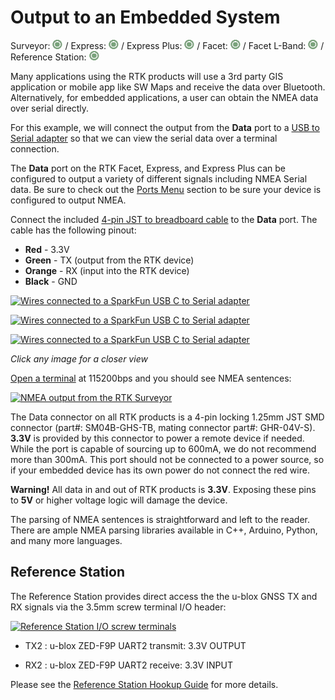 # Output to an Embedded System

Surveyor: ![Feature Supported](img/GreenDot.png) / Express: ![Feature Supported](img/GreenDot.png) / Express Plus: ![Feature Supported](img/GreenDot.png) / Facet: ![Feature Supported](img/GreenDot.png) / Facet L-Band: ![Feature Supported](img/GreenDot.png) / Reference Station: ![Feature Supported](img/GreenDot.png)

Many applications using the RTK products will use a 3rd party GIS application or mobile app like SW Maps and receive the data over Bluetooth. Alternatively, for embedded applications, a user can obtain the NMEA data over serial directly.

For this example, we will connect the output from the **Data** port to a [USB to Serial adapter](https://www.sparkfun.com/products/15096) so that we can view the serial data over a terminal connection.

The **Data** port on the RTK Facet, Express, and Express Plus can be configured to output a variety of different signals including NMEA Serial data. Be sure to check out the [Ports Menu](https://sparkfun.github.io/SparkFun_RTK_Firmware/configure_ports/) section to be sure your device is configured to output NMEA.

Connect the included [4-pin JST to breadboard cable](https://www.sparkfun.com/products/17240) to the **Data** port. The cable has the following pinout:

* **Red** - 3.3V
* **Green** - TX (output from the RTK device)
* **Orange** - RX (input into the RTK device)
* **Black** - GND

[![Wires connected to a SparkFun USB C to Serial adapter](https://cdn.sparkfun.com/r/600-600/assets/learn_tutorials/2/1/8/8/SparkFun_RTK_Facet_-_Data_Port_to_USB.jpg)](https://cdn.sparkfun.com/assets/learn_tutorials/2/1/8/8/SparkFun_RTK_Facet_-_Data_Port_to_USB.jpg)

[![Wires connected to a SparkFun USB C to Serial adapter](https://cdn.sparkfun.com/r/600-600/assets/learn_tutorials/1/8/5/7/SparkFun_RTK_Express_-_Data_Port_USB.jpg)](https://cdn.sparkfun.com/assets/learn_tutorials/1/8/5/7/SparkFun_RTK_Express_-_Data_Port_USB.jpg)

[![Wires connected to a SparkFun USB C to Serial adapter](https://cdn.sparkfun.com/r/600-600/assets/learn_tutorials/1/4/6/3/SparkFun_RTK_Surveyor_-_Data_Port_HiRes.jpg)](https://cdn.sparkfun.com/assets/learn_tutorials/1/4/6/3/SparkFun_RTK_Surveyor_-_Data_Port_HiRes.jpg)

*Click any image for a closer view*

[Open a terminal](https://learn.sparkfun.com/tutorials/terminal-basics) at 115200bps and you should see NMEA sentences:

[![NMEA output from the RTK Surveyor](https://cdn.sparkfun.com/assets/learn_tutorials/1/4/6/3/SparkFun_RTK_Surveyor_-_Data_Output.jpg)](https://cdn.sparkfun.com/assets/learn_tutorials/1/4/6/3/SparkFun_RTK_Surveyor_-_Data_Output.jpg)

The Data connector on all RTK products is a 4-pin locking 1.25mm JST SMD connector (part#: SM04B-GHS-TB, mating connector part#: GHR-04V-S). **3.3V** is provided by this connector to power a remote device if needed. While the port is capable of sourcing up to 600mA, we do not recommend more than 300mA. This port should not be connected to a power source, so if your embedded device has its own power do not connect the red wire.

**Warning!** All data in and out of RTK products is **3.3V**. Exposing these pins to **5V** or higher voltage logic will damage the device.

The parsing of NMEA sentences is straightforward and left to the reader. There are ample NMEA parsing libraries available in C++, Arduino, Python, and many more languages.

## Reference Station

The Reference Station provides direct access the the u-blox GNSS TX and RX signals via the 3.5mm screw terminal I/O header:

[![Reference Station I/O screw terminals](https://cdn.sparkfun.com/assets/learn_tutorials/3/2/1/0/SparkFun_GNSS_RTK_Reference_Station_IO.jpg)](https://cdn.sparkfun.com/assets/learn_tutorials/3/2/1/0/SparkFun_GNSS_RTK_Reference_Station_IO.jpg)

* TX2 : u-blox ZED-F9P UART2 transmit: 3.3V OUTPUT
  
* RX2 : u-blox ZED-F9P UART2 receive: 3.3V INPUT

Please see the [Reference Station Hookup Guide](https://learn.sparkfun.com/tutorials/sparkfun-rtk-reference-station-hookup-guide#hardware-overview) for more details.